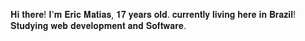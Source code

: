 𝐇𝐢 𝐭𝐡𝐞𝐫𝐞! 𝐈'𝐦 𝐄𝐫𝐢𝐜 𝐌𝐚𝐭𝐢𝐚𝐬, 𝟏𝟕 𝐲𝐞𝐚𝐫𝐬 𝐨𝐥𝐝. 𝐜𝐮𝐫𝐫𝐞𝐧𝐭𝐥𝐲 𝐥𝐢𝐯𝐢𝐧𝐠 𝐡𝐞𝐫𝐞 𝐢𝐧 𝐁𝐫𝐚𝐳𝐢𝐥! 𝐒𝐭𝐮𝐝𝐲𝐢𝐧𝐠 𝐰𝐞𝐛 𝐝𝐞𝐯𝐞𝐥𝐨𝐩𝐦𝐞𝐧𝐭 𝐚𝐧𝐝 𝐒𝐨𝐟𝐭𝐰𝐚𝐫𝐞.


